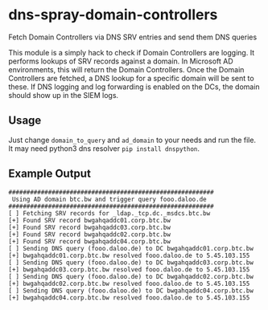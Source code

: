 # dns-spray-domain-controllers
Fetch Domain Controllers via DNS SRV entries and send them DNS queries


This module is a simply hack to check if Domain Controllers are logging. It performs lookups of SRV records against a domain. In Microsoft AD  environments, this will return the Domain Controllers. Once the Domain  Controllers are fetched, a DNS lookup for a specific domain will be sent  to these. If DNS logging and log forwarding is enabled on the DCs, the  domain should show up in the SIEM logs.

## Usage
Just change `domain_to_query` and `ad_domain` to your needs and run the file. It may need python3 dns resolver `pip install dnspython`.

## Example Output

```
#########################################################
 Using AD domain btc.bw and trigger query fooo.daloo.de
#########################################################
[ ] Fetching SRV records for _ldap._tcp.dc._msdcs.btc.bw
[+] Found SRV record bwgahqaddc01.corp.btc.bw
[+] Found SRV record bwgahqaddc03.corp.btc.bw
[+] Found SRV record bwgahqaddc02.corp.btc.bw
[+] Found SRV record bwgahqaddc04.corp.btc.bw
[ ] Sending DNS query (fooo.daloo.de) to DC bwgahqaddc01.corp.btc.bw
[+] bwgahqaddc01.corp.btc.bw resolved fooo.daloo.de to 5.45.103.155
[ ] Sending DNS query (fooo.daloo.de) to DC bwgahqaddc03.corp.btc.bw
[+] bwgahqaddc03.corp.btc.bw resolved fooo.daloo.de to 5.45.103.155
[ ] Sending DNS query (fooo.daloo.de) to DC bwgahqaddc02.corp.btc.bw
[+] bwgahqaddc02.corp.btc.bw resolved fooo.daloo.de to 5.45.103.155
[ ] Sending DNS query (fooo.daloo.de) to DC bwgahqaddc04.corp.btc.bw
[+] bwgahqaddc04.corp.btc.bw resolved fooo.daloo.de to 5.45.103.155
```
